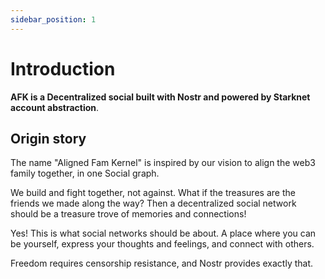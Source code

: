 ```yaml
---
sidebar_position: 1
---
```


# Introduction

**AFK is a Decentralized social built with Nostr and powered by Starknet account abstraction**.

## Origin story


The name "Aligned Fam Kernel" is inspired by our vision to align the web3 family together, in one Social graph. 

We build and fight together, not against. What if the treasures are the friends we made along the way? Then a decentralized social network should be a treasure trove of memories and connections!

Yes! This is what social networks should be about. A place where you can be yourself, express your thoughts and feelings, and connect with others.

Freedom requires censorship resistance, and Nostr provides exactly that.
